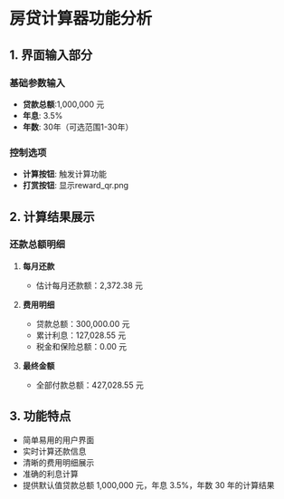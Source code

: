 # 房贷计算器功能分析

## 1. 界面输入部分

### 基础参数输入
- **贷款总额**:1,000,000 元
- **年息**: 3.5%
- **年数**: 30年（可选范围1-30年）

### 控制选项
- **计算按钮**: 触发计算功能
- **打赏按钮**: 显示reward_qr.png

## 2. 计算结果展示

### 还款总额明细
1. **每月还款**
   - 估计每月还款额：2,372.38 元

2. **费用明细**
   - 贷款总额：300,000.00 元
   - 累计利息：127,028.55 元
   - 税金和保险总额：0.00 元

3. **最终金额**
   - 全部付款总额：427,028.55 元

## 3. 功能特点

- 简单易用的用户界面
- 实时计算还款信息
- 清晰的费用明细展示
- 准确的利息计算
- 提供默认值贷款总额 1,000,000 元，年息 3.5%，年数 30 年的计算结果